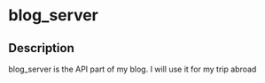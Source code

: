 # blog_server

## Description
blog_server is the API part of my blog. I will use it for my trip abroad

